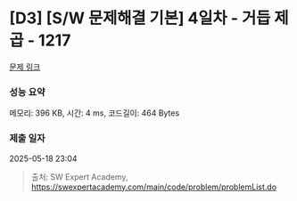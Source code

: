 # [D3] [S/W 문제해결 기본] 4일차 - 거듭 제곱 - 1217 

[문제 링크](https://swexpertacademy.com/main/code/problem/problemDetail.do?contestProbId=AV14dUIaAAUCFAYD) 

### 성능 요약

메모리: 396 KB, 시간: 4 ms, 코드길이: 464 Bytes

### 제출 일자

2025-05-18 23:04



> 출처: SW Expert Academy, https://swexpertacademy.com/main/code/problem/problemList.do